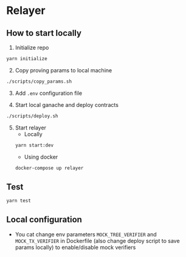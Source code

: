 # Relayer

## How to start locally

1. Initialize repo

```bash
yarn initialize
```

2. Copy proving params to local machine

```bash
./scripts/copy_params.sh
```

3. Add `.env` configuration file

4. Start local ganache and deploy contracts

```bash
./scripts/deploy.sh
```

5. Start relayer
    * Locally
    ```bash
    yarn start:dev
    ```
    * Using docker
    ```bash
    docker-compose up relayer
    ```

## Test

```bash
yarn test
```

## Local configuration

* You cat change env parameters `MOCK_TREE_VERIFIER` and `MOCK_TX_VERIFIER` in Dockerfile (also change deploy script to save params locally) to enable/disable mock verifiers
